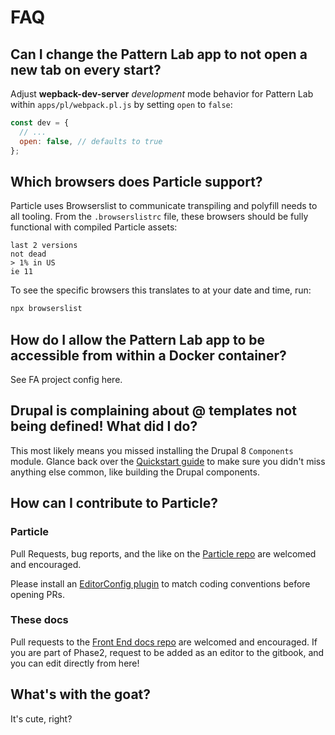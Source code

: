 # FAQ

## Can I change the Pattern Lab app to not open a new tab on every start?

Adjust **wepback-dev-server** _development_ mode behavior for Pattern Lab within `apps/pl/webpack.pl.js` by setting `open` to `false`:

```javascript
const dev = {
  // ...
  open: false, // defaults to true
};
```

## Which browsers does Particle support?

Particle uses Browserslist to communicate transpiling and polyfill needs to all tooling. From the `.browserslistrc` file, these browsers should be fully functional with compiled Particle assets:

```text
last 2 versions
not dead
> 1% in US
ie 11
```

To see the specific browsers this translates to at your date and time, run:

```bash
npx browserslist
```

## How do I allow the Pattern Lab app to be accessible from within a Docker container?

See FA project config here.

## Drupal is complaining about @ templates not being defined! What did I do?

This most likely means you missed installing the Drupal 8 `Components` module. Glance back over the [Quickstart guide](../getting-started/drupal-8.md) to make sure you didn't miss anything else common, like building the Drupal components.

## How can I contribute to Particle?

### Particle

Pull Requests, bug reports, and the like on the [Particle repo](https://github.com/phase2/particle) are welcomed and encouraged.

Please install an [EditorConfig plugin](http://editorconfig.org/) to match coding conventions before opening PRs.

### These docs

Pull requests to the [Front End docs repo](https://github.com/phase2/frontend-docs) are welcomed and encouraged. If you are part of Phase2, request to be added as an editor to the gitbook, and you can edit directly from here!

## What's with the goat?

It's cute, right?

